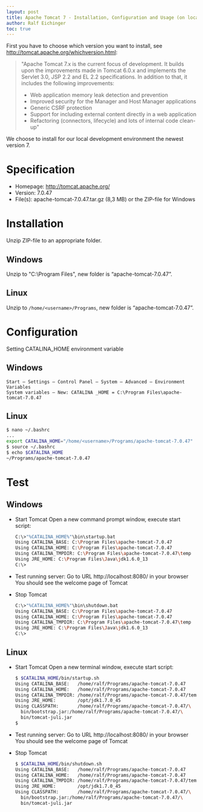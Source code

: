 ```yaml
---
layout: post
title: Apache Tomcat 7 - Installation, Configuration and Usage (on localhost)
author: Ralf Eichinger
toc: true
---
```


First you have to choose which version you want to install, see <http://tomcat.apache.org/whichversion.html>:

> "Apache Tomcat 7.x is the current focus of development. It builds upon the improvements made in Tomcat 6.0.x and implements the Servlet 3.0, JSP 2.2 and EL 2.2 specifications. In addition to that, it includes the following improvements:
>
> * Web application memory leak detection and prevention
> * Improved security for the Manager and Host Manager applications
> * Generic CSRF protection
> * Support for including external content directly in a web application
> * Refactoring (connectors, lifecycle) and lots of internal code clean-up"

We choose to install for our local development environment the newest version 7.

# Specification

* Homepage: http://tomcat.apache.org/
* Version: 7.0.47
* File(s): apache-tomcat-7.0.47.tar.gz (8,3 MB) or the ZIP-file for Windows

# Installation

Unzip ZIP-file to an appropriate folder.

## Windows

Unzip to "C:\Program Files", new folder is “apache-tomcat-7.0.47”.

## Linux

Unzip to `/home/<username>/Programs`, new folder is “apache-tomcat-7.0.47”.

# Configuration

Setting CATALINA_HOME environment variable

## Windows

```
Start – Settings – Control Panel – System – Advanced – Environment Variables
System variables – New: CATALINA _HOME = C:\Program Files\apache-tomcat-7.0.47
```

## Linux

```sh
$ nano ~/.bashrc
...
export CATALINA_HOME="/home/<username>/Programs/apache-tomcat-7.0.47"
$ source ~/.bashrc
$ echo $CATALINA_HOME
~/Programs/apache-tomcat-7.0.47
```

# Test

## Windows

* Start Tomcat
  Open a new command prompt window, execute start script:

  ```sh
  C:\>"%CATALINA_HOME%"\bin\startup.bat
  Using CATALINA_BASE: C:\Program Files\apache-tomcat-7.0.47
  Using CATALINA_HOME: C:\Program Files\apache-tomcat-7.0.47
  Using CATALINA_TMPDIR: C:\Program Files\apache-tomcat-7.0.47\temp
  Using JRE_HOME: C:\Program Files\Java\jdk1.6.0_13
  C:\>
  ```

* Test running server: Go to URL http://localhost:8080/ in your browser
  You should see the welcome page of Tomcat

* Stop Tomcat

  ```sh
  C:\>"%CATALINA_HOME%"\bin\shutdown.bat
  Using CATALINA_BASE: C:\Program Files\apache-tomcat-7.0.47
  Using CATALINA_HOME: C:\Program Files\apache-tomcat-7.0.47
  Using CATALINA_TMPDIR: C:\Program Files\apache-tomcat-7.0.47\temp
  Using JRE_HOME: C:\Program Files\Java\jdk1.6.0_13
  C:\>
  ```

## Linux

* Start Tomcat
  Open a new terminal window, execute start script:

  ```sh
  $ $CATALINA_HOME/bin/startup.sh
  Using CATALINA_BASE:   /home/ralf/Programs/apache-tomcat-7.0.47
  Using CATALINA_HOME:   /home/ralf/Programs/apache-tomcat-7.0.47
  Using CATALINA_TMPDIR: /home/ralf/Programs/apache-tomcat-7.0.47/temp
  Using JRE_HOME:        /opt/jdk1.7.0_45
  Using CLASSPATH:       /home/ralf/Programs/apache-tomcat-7.0.47/\
    bin/bootstrap.jar:/home/ralf/Programs/apache-tomcat-7.0.47/\
    bin/tomcat-juli.jar
  $
  ```

* Test running server: Go to URL http://localhost:8080/ in your browser
  You should see the welcome page of Tomcat

* Stop Tomcat

  ```sh
  $ $CATALINA_HOME/bin/shutdown.sh
  Using CATALINA_BASE:   /home/ralf/Programs/apache-tomcat-7.0.47
  Using CATALINA_HOME:   /home/ralf/Programs/apache-tomcat-7.0.47
  Using CATALINA_TMPDIR: /home/ralf/Programs/apache-tomcat-7.0.47/temp
  Using JRE_HOME:        /opt/jdk1.7.0_45
  Using CLASSPATH:       /home/ralf/Programs/apache-tomcat-7.0.47/\
    bin/bootstrap.jar:/home/ralf/Programs/apache-tomcat-7.0.47/\
    bin/tomcat-juli.jar
  ```
